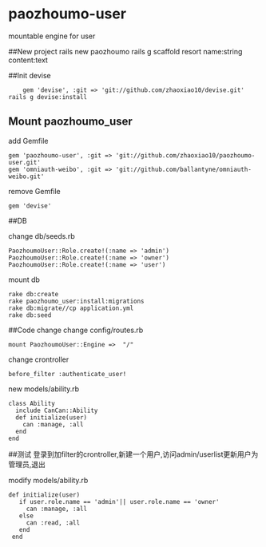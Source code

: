 paozhoumo-user
==============

mountable engine for user

##New project
    rails new paozhoumo
    rails g scaffold resort name:string content:text

##Init devise

		gem 'devise', :git => 'git://github.com/zhaoxiao10/devise.git'
    rails g devise:install

## Mount paozhoumo_user
add Gemfile

    gem 'paozhoumo-user', :git => 'git://github.com/zhaoxiao10/paozhoumo-user.git'
    gem 'omniauth-weibo', :git => 'git://github.com/ballantyne/omniauth-weibo.git'

remove Gemfile

    gem 'devise'

##DB

change db/seeds.rb

    PaozhoumoUser::Role.create!(:name => 'admin')
    PaozhoumoUser::Role.create!(:name => 'owner')
    PaozhoumoUser::Role.create!(:name => 'user')

mount db

    rake db:create
    rake paozhoumo_user:install:migrations
    rake db:migrate//cp application.yml
    rake db:seed

##Code change
change config/routes.rb

    mount PaozhoumoUser::Engine =>  "/"

change crontroller 

    before_filter :authenticate_user!

new models/ability.rb

    class Ability  
      include CanCan::Ability  
      def initialize(user)  
  	    can :manage, :all  
      end  
    end

##测试
登录到加filter的crontroller,新建一个用户,访问admin/userlist更新用户为管理员,退出

modify models/ability.rb

    def initialize(user)
       if user.role.name == 'admin'|| user.role.name == 'owner'
         can :manage, :all
       else
         can :read, :all
       end
     end
